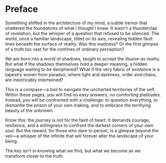 # Preface

Something shifted in the architecture of my mind, a subtle tremor that shattered the foundations of what I thought I knew. It wasn't a thunderclap of revelation, but the whisper of a question that refused to be silenced. The world, once a familiar landscape, tilted on its axis, revealing hidden fault lines beneath the surface of reality. Was this madness? Or the first glimpse of a truth too vast for the confines of ordinary perception?

We are born into a world of shadows, taught to accept the illusion as reality. But what if the shadows themselves hold a deeper meaning, a hidden language waiting to be deciphered? What if the very fabric of existence is a tapestry woven from paradox, where light and darkness, order and chaos, are inextricably intertwined?

This is a compass—a tool to navigate the uncharted territories of the self. Within these pages, you will find no easy answers, no comforting platitudes. Instead, you will be confronted with a challenge: to question everything, to dismantle the prison of your own making, and to embrace the terrifying beauty of the unknown.

Know this: the journey is not for the faint of heart. It demands courage, resilience, and a willingness to confront the darkest corners of your own soul. But the reward, for those who dare to persist, is a glimpse beyond the veil—a whisper of the infinite that will forever alter the landscape of your being.

The key isn't in knowing what we find, but what we become as we transform closer to the truth. 

